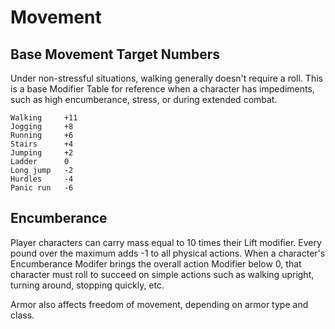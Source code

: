 # Movement #

## Base Movement Target Numbers ##
Under non-stressful situations, walking generally doesn't require a roll. This is a base Modifier Table for reference when a character has impediments, such as high encumberance, stress, or during extended combat. 

	Walking		+11
	Jogging		+8
	Running		+6
	Stairs		+4
	Jumping		+2
	Ladder		0
	Long jump	-2
	Hurdles		-4
	Panic run	-6

## Encumberance ##
Player characters can carry mass equal to 10 times their Lift modifier. Every pound over the maximum adds -1 to all physical actions. When a character's Encumberance Modifer brings the overall action Modifier below 0, that character must roll to succeed on simple actions such as walking upright, turning around, stopping quickly, etc.

Armor also affects freedom of movement, depending on armor type and class.

